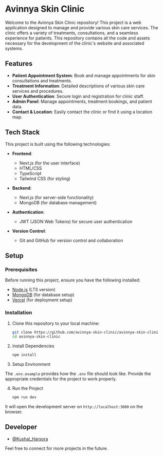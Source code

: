 # Avinnya Skin Clinic

Welcome to the Avinnya Skin Clinic repository! This project is a web application designed to manage and provide various skin care services. The clinic offers a variety of treatments, consultations, and a seamless experience for patients. This repository contains all the code and assets necessary for the development of the clinic's website and associated systems.

## Features

- **Patient Appointment System**: Book and manage appointments for skin consultations and treatments.
- **Treatment Information**: Detailed descriptions of various skin care services and procedures.
- **User Authentication**: Secure login and registration for clinic staff.
- **Admin Panel**: Manage appointments, treatment bookings, and patient data.
- **Contact & Location**: Easily contact the clinic or find it using a location map.

## Tech Stack

This project is built using the following technologies:

- **Frontend**:
  - Next.js (for the user interface)
  - HTML/CSS
  - TypeScript
  - Tailwind CSS (for styling)
  
- **Backend**:
  - Next.js (for server-side functionality)
  - MongoDB (for database management)

- **Authentication**:
  - JWT (JSON Web Tokens) for secure user authentication

- **Version Control**:
  - Git and GitHub for version control and collaboration

## Setup

### Prerequisites

Before running this project, ensure you have the following installed:

- [Node.js](https://nodejs.org/) (LTS version)
- [MongoDB](https://www.mongodb.com/atlas/) (for database setup)
- [Vercel](https://www.vercel.com/) (for deployment setup)

### Installation

1. Clone this repository to your local machine:

   ```bash
   git clone https://github.com/avinnya-skin-clinic/avinnya-skin-clinic
   cd avinnya-skin-clinic
   ```

2. Install Dependencies

    ```bash
   npm install
   ```

3. Setup Environment

The ```.env.example``` provides how the ```.env``` file should look like. Provide the appropriate credentials for the project to work properly.

4. Run the Project

    ```bash
   npm run dev
   ```

It will open the development server on ```http://localhost:3000``` on the browser.

## Developer

- [@Kushal_Harsora](https://github.com/KushalHarsora)

Feel free to connect for more projects in the future.